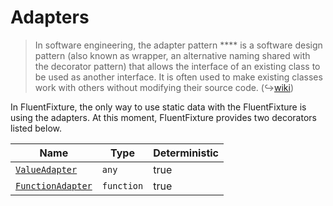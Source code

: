 # Adapters

> In software engineering, the adapter pattern **** is a software design pattern (also known as wrapper, an alternative naming shared with the decorator pattern) that allows the interface of an existing class to be used as another interface. It is often used to make existing classes work with others without modifying their source code. (↪[wiki](https://en.wikipedia.org/wiki/Adapter\_pattern))

In FluentFixture, the only way to use static data with the FluentFixture is using the adapters. At this moment, FluentFixture provides two decorators listed below.

<table><thead><tr><th>Name</th><th>Type</th><th data-type="checkbox">Deterministic</th></tr></thead><tbody><tr><td><code></code><a href="value-adapter.md"><code>ValueAdapter</code></a><code></code></td><td><code>any</code></td><td>true</td></tr><tr><td><code></code><a href="function-adapter.md"><code>FunctionAdapter</code></a><code></code></td><td><code>function</code></td><td>true</td></tr></tbody></table>
